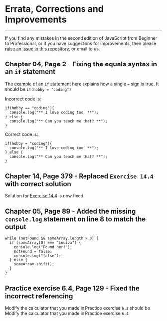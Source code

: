 # Errata, Corrections and Improvements
----------------------------------------------------
If you find any mistakes in the second edition of JavaScript from Beginner to Professional, or if you have suggestions for improvements, then please [raise an issue in this repository](https://github.com/PacktPublishing/JavaScript-from-Beginner-to-Professional/issues), or email to us.

## Chapter 04, Page 2 - Fixing the equals syntax in an `if` statement

The example of an `if` statement here explains how a single `=` sign is true. It should be `if(hobby = "coding")`

Incorrect code is:
```
if(hobby == "coding"){
  console.log("** I love coding too! **");
} else {
  console.log("** Can you teach me that? **");
}
```
Correct code is:
```
if(hobby = "coding"){
  console.log("** I love coding too! **");
} else {
  console.log("** Can you teach me that? **");
}
```

## Chapter 14, Page 379 - Replaced `Exercise 14.4` with correct solution
Solution for [Exercise 14.4](https://github.com/PacktPublishing/JavaScript-from-Beginner-to-Professional/blob/main/Chapter%2014/Exercise_14.4.html) is now fixed.


## Chapter 05, Page 89 - Added the missing `console.log` statement on line 8 to match the output
```
while (notFound && someArray.length > 0) {
  if (someArray[0] === "Louiza") {
    console.log("Found her!");
    notFound = false;
    console.log("false");
  } else {
    someArray.shift();
  }
}
```

## Practice exercise 6.4, Page 129 - Fixed the incorrect referencing
Modify the calculator that you made in Practice exercise `6.2` 
should be
Modify the calculator that you made in Practice exercise `6.4`
